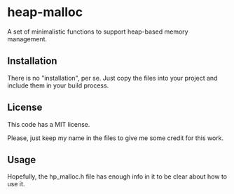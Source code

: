 # heap-malloc

A set of minimalistic functions to support heap-based memory management.

## Installation

There is no "installation", per se. Just copy the files into your project and include them in your build process.

## License

This code has a MIT license.

Please, just keep my name in the files to give me some credit for this work.

## Usage

Hopefully, the hp_malloc.h file has enough info in it to be clear about how to use it.
